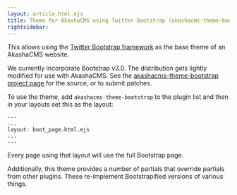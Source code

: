 ```yaml
---
layout: article.html.ejs
title: Theme for AkashaCMS using Twitter Bootstrap (akashacms-theme-bootstrap)
rightsidebar:
---
```


This allows using the [Twitter Bootstrap framework](http://getbootstrap.com/) as the base theme of an AkashaCMS website.

We currently incorporate Bootstrap v3.0.  The distribution gets lightly modified for use with AkashaCMS.  See the [akashacms-theme-bootstrap project page](https://github.com/robogeek/akashacms-theme-bootstrap) for the source, or to submit patches.

To use the theme, add `akashacms-theme-bootstrap` to the plugin list and then in your layouts set this as the layout:

    ---
    ...
    layout: boot_page.html.ejs
    ...
    ---

Every page using that layout will use the full Bootstrap page.

Additionally, this theme provides a number of partials that override partials from other plugins.  These re-implement Bootstrapified versions of various things.